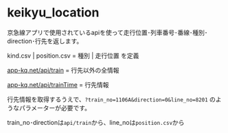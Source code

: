 # keikyu_location

京急線アプリで使用されているapiを使って走行位置･列車番号･番線･種別･direction･行先を返します。


kind.csv | position.csv = 種別 | 走行位置 を定義

[app-kq.net/api/train](https://app-kq.net/api/train) = 行先以外の全情報

[app-kq.net/api/trainTime](https://app-kq.net/api/trainTime) = 行先情報

行先情報を取得するうえで、```?train_no=1106A&direction=0&line_no=8201``` のようなパラメーターが必要です。

train_no･directionは```api/train```から、line_noは```position.csv```から
